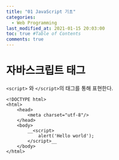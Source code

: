 ```yaml
---
title: "01 JavaScript 기초"
categories: 
  - Web Programming
last_modified_at: 2021-01-15 20:03:00
toc: true #Table of Contents
comments: true
---
```


# 자바스크립트 태그
`<script>` 와 `</script>`의 태그를 통해 표현한다.
```
<!DOCTYPE html>
<html>
    <head>
        <meta charset="utf-8"/>
    </head>
    <body>
        __<script>
            alert('Hello world');
        </script>__
    </body>
</html>
```
